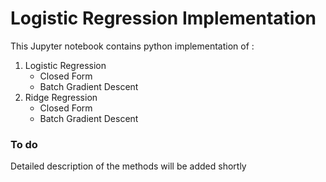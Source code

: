 # Logistic Regression Implementation

This Jupyter notebook contains python implementation of :
1. Logistic Regression
    * Closed Form
    * Batch Gradient Descent
1. Ridge Regression
    * Closed Form
    * Batch Gradient Descent

### To do
Detailed description of the methods will be added shortly
